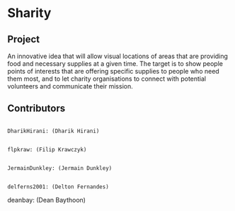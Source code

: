 
# Sharity

## Project
An innovative idea that will allow visual locations of areas that are providing food and necessary supplies at a given time. The target is to show people points of interests that are offering specific supplies to people who need them most, and to let charity organisations to connect with potential volunteers and communicate their mission.


## Contributors
```

DharikHirani: (Dharik Hirani) 
```

```

flpkraw: (Filip Krawczyk) 
```

```

JermainDunkley: (Jermain Dunkley) 
```

```

delferns2001: (Delton Fernandes) 
```

deanbay: (Dean Baythoon) 
```

```

```
